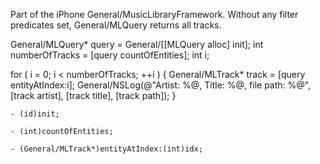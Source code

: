 

Part of the iPhone General/MusicLibraryFramework. Without any filter predicates set, General/MLQuery returns all tracks.

    
General/MLQuery* query = General/[[MLQuery alloc] init];
int numberOfTracks = [query countOfEntities];
int i;

for ( i = 0; i < numberOfTracks; ++i )
{
  General/MLTrack* track = [query entityAtIndex:i];
  General/NSLog(@"Artist: %@, Title: %@, file path: %@", [track artist], [track title], [track path]);
}


<code>- (id)init;</code>

<code>- (int)countOfEntities;</code>

<code>- (General/MLTrack*)entityAtIndex:(int)idx;</code>